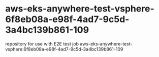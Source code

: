 # aws-eks-anywhere-test-vsphere-6f8eb08a-e98f-4ad7-9c5d-3a4bc139b861-109
repository for use with E2E test job aws-eks-anywhere-test-vsphere:6f8eb08a-e98f-4ad7-9c5d-3a4bc139b861-109
